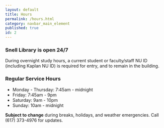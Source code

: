 ```yaml
---
layout: default
title: Hours
permalink: /hours.html
category: navbar_main_element
published: true
id: 2
---
```


### Snell Library is open 24/7

During overnight study hours, a current student or faculty/staff NU ID (including Kaplan NU ID) is required for entry, and to remain in the building.
 
### Regular Service Hours

* Monday - Thursday: 7:45am - midnight
* Friday: 7:45am - 9pm
* Saturday: 9am - 10pm
* Sunday: 10am - midnight 

**Subject to change** during breaks, holidays, and weather emergencies.  Call (617) 373-4976 for updates.
